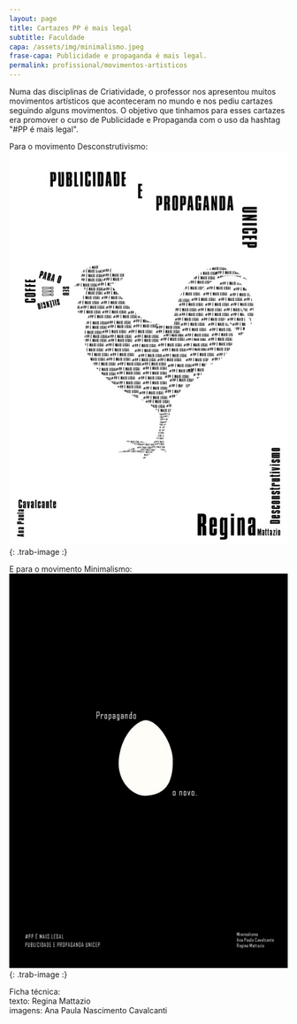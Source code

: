 ```yaml
---
layout: page
title: Cartazes PP é mais legal
subtitle: Faculdade
capa: /assets/img/minimalismo.jpeg
frase-capa: Publicidade e propaganda é mais legal.
permalink: profissional/movimentos-artisticos
---
```



Numa das disciplinas de Criatividade, o professor nos apresentou muitos movimentos artísticos que aconteceram no mundo e nos pediu cartazes seguindo alguns movimentos. O objetivo que tinhamos para esses cartazes era promover o curso de Publicidade e Propaganda com o uso da hashtag "#PP é mais legal".

Para o movimento Desconstrutivismo:  
![cartaz com o movimento Desconstrutivismo com um galo recortado num texto em que se repete a frase 'hashtag pp é mais legal', no bico do galo tem um megafone que foi formado pelas palavras 'para o' acima, 'seu' girado em 90 graus ao lado direito, 'silencio' abaixo de ponta cabeça e 'coffe' girado em 90 graus ao lado esquerdo e tres pontos de exclamação no meio do megafone](/assets/img/descontrutivismo.jpeg){: .trab-image :}

E para o movimento Minimalismo:  
![cartaz para o movimento Minimalismo com fundo preto e ao meio um ovo branco com a frase propagando o novo e embaixo a hashtag pp é mais legal](/assets/img/minimalismo.jpeg){: .trab-image :}

Ficha técnica:  
texto: Regina Mattazio  
imagens: Ana Paula Nascimento Cavalcanti
